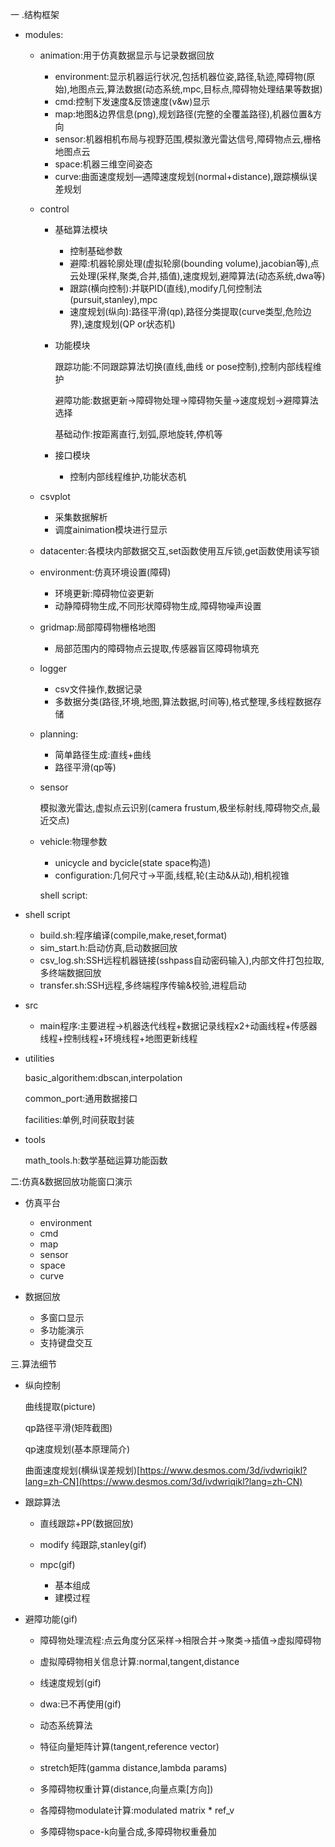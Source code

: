 一 .结构框架

- modules:

  - animation:用于仿真数据显示与记录数据回放
    - environment:显示机器运行状况,包括机器位姿,路径,轨迹,障碍物(原始),地图点云,算法数据(动态系统,mpc,目标点,障碍物处理结果等数据)
    - cmd:控制下发速度&反馈速度(v&w)显示
    - map:地图&边界信息(png),规划路径(完整的全覆盖路径),机器位置&方向
    - sensor:机器相机布局与视野范围,模拟激光雷达信号,障碍物点云,栅格地图点云
    - space:机器三维空间姿态
    - curve:曲面速度规划—遇障速度规划(normal+distance),跟踪横纵误差规划

  - control

    - 基础算法模块
      - 控制基础参数
      - 避障:机器轮廓处理(虚拟轮廓(bounding volume),jacobian等),点云处理(采样,聚类,合并,插值),速度规划,避障算法(动态系统,dwa等)
      - 跟踪(横向控制):并联PID(直线),modify几何控制法(pursuit,stanley),mpc
      - 速度规划(纵向):路径平滑(qp),路径分类提取(curve类型,危险边界),速度规划(QP or状态机)

    - 功能模块

      跟踪功能:不同跟踪算法切换(直线,曲线 or pose控制),控制内部线程维护

      避障功能:数据更新→障碍物处理→障碍物矢量→速度规划→避障算法选择

      基础动作:按距离直行,划弧,原地旋转,停机等

    - 接口模块
      - 控制内部线程维护,功能状态机

  - csvplot
    - 采集数据解析
    - 调度ainimation模块进行显示

  - datacenter:各模块内部数据交互,set函数使用互斥锁,get函数使用读写锁

  - environment:仿真环境设置(障碍)
    - 环境更新:障碍物位姿更新
    - 动静障碍物生成,不同形状障碍物生成,障碍物噪声设置

  - gridmap:局部障碍物栅格地图
    - 局部范围内的障碍物点云提取,传感器盲区障碍物填充

  - logger
    - csv文件操作,数据记录
    - 多数据分类(路径,环境,地图,算法数据,时间等),格式整理,多线程数据存储

  - planning:
    - 简单路径生成:直线+曲线
    - 路径平滑(qp等)

  - sensor

    模拟激光雷达,虚拟点云识别(camera frustum,极坐标射线,障碍物交点,最近交点)

  - vehicle:物理参数
    - unicycle and bycicle(state space构造)
    - configuration:几何尺寸→平面,线框,轮(主动&从动),相机视锥

    shell script:

    

- shell script
  - build.sh:程序编译(compile,make,reset,format)
  - sim_start.h:启动仿真,启动数据回放
  - csv_log.sh:SSH远程机器链接(sshpass自动密码输入),内部文件打包拉取,多终端数据回放
  - transfer.sh:SSH远程,多终端程序传输&校验,进程启动

- src
  - main程序:主要进程→机器迭代线程+数据记录线程x2+动画线程+传感器线程+控制线程+环境线程+地图更新线程

- utilities

  basic_algorithem:dbscan,interpolation

  common_port:通用数据接口

  facilities:单例,时间获取封装

- tools

  math_tools.h:数学基础运算功能函数



二:仿真&数据回放功能窗口演示

- 仿真平台
  - environment
  - cmd
  - map
  - sensor
  - space
  - curve

- 数据回放
  - 多窗口显示
  - 多功能演示
  - 支持键盘交互

三.算法细节

- 纵向控制

  曲线提取(picture)

  qp路径平滑(矩阵截图)

  qp速度规划(基本原理简介)

  曲面速度规划(横纵误差规划)[https://www.desmos.com/3d/ivdwriqikl?lang=zh-CN](https://www.desmos.com/3d/ivdwriqikl?lang=zh-CN)

- 跟踪算法

  - 直线跟踪+PP(数据回放)

  - modify 纯跟踪,stanley(gif)

  - mpc(gif)
    - 基本组成
    - 建模过程

- 避障功能(gif)
  - 障碍物处理流程:点云角度分区采样→相限合并→聚类→插值→虚拟障碍物
  - 虚拟障碍物相关信息计算:normal,tangent,distance
  - 线速度规划(gif)
  - dwa:已不再使用(gif)

  -   动态系统算法
    - 特征向量矩阵计算(tangent,reference vector)
    - stretch矩阵(gamma distance,lambda params)
    - 多障碍物权重计算(distance,向量点乘[方向])
    - 各障碍物modulate计算:modulated matrix * ref_v
    - 多障碍物space-k向量合成,多障碍物权重叠加



